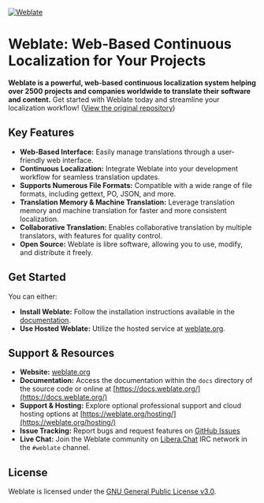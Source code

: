 <!-- Weblate Logo -->
[![Weblate](https://s.weblate.org/cdn/Logo-Darktext-borders.png)](https://weblate.org/)

# Weblate: Web-Based Continuous Localization for Your Projects

**Weblate is a powerful, web-based continuous localization system helping over 2500 projects and companies worldwide to translate their software and content.**  Get started with Weblate today and streamline your localization workflow! ([View the original repository](https://github.com/WeblateOrg/weblate))

## Key Features

*   **Web-Based Interface:** Easily manage translations through a user-friendly web interface.
*   **Continuous Localization:** Integrate Weblate into your development workflow for seamless translation updates.
*   **Supports Numerous File Formats:** Compatible with a wide range of file formats, including gettext, PO, JSON, and more.
*   **Translation Memory & Machine Translation:** Leverage translation memory and machine translation for faster and more consistent localization.
*   **Collaborative Translation:** Enables collaborative translation by multiple translators, with features for quality control.
*   **Open Source:** Weblate is libre software, allowing you to use, modify, and distribute it freely.

## Get Started

You can either:

*   **Install Weblate:**  Follow the installation instructions available in the [documentation](https://docs.weblate.org/en/latest/admin/install.html).
*   **Use Hosted Weblate:** Utilize the hosted service at [weblate.org](https://weblate.org/).

## Support & Resources

*   **Website:** [weblate.org](https://weblate.org/)
*   **Documentation:** Access the documentation within the `docs` directory of the source code or online at [https://docs.weblate.org/](https://docs.weblate.org/)
*   **Support & Hosting:** Explore optional professional support and cloud hosting options at [https://weblate.org/hosting/](https://weblate.org/hosting/)
*   **Issue Tracking:** Report bugs and request features on [GitHub Issues](https://github.com/WeblateOrg/weblate/issues)
*   **Live Chat:** Join the Weblate community on [Libera.Chat](https://libera.chat/) IRC network in the `#weblate` channel.

## License

Weblate is licensed under the [GNU General Public License v3.0](https://www.gnu.org/licenses/gpl-3.0.html).